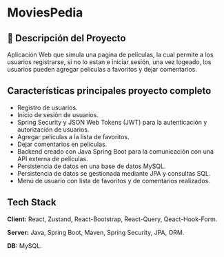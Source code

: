 # MoviesPedia

## 🚀 Descripción del Proyecto
Aplicación Web que simula una pagina de películas, la cual permite a los usuarios registrarse, si no lo estan e iniciar sesión, una vez logeado, los usuarios pueden agregar películas a favoritos y dejar comentarios. 

## Características principales proyecto completo

 - Registro de usuarios.
 - Inicio de sesión de usuarios.
 - Spring Security y JSON Web Tokens (JWT) para la autenticación y autorización de usuarios.
 - Agregar películas a la lista de favoritos.
 - Dejar comentarios en películas.
 - Backend creado con Java Spring Boot para la comunicación con una API externa de películas.
 - Persistencia de datos en una base de datos MySQL.
 - Persistencia de datos se gestionada mediante JPA y consultas SQL.
 - Menú de usuario con lista de favoritos y de comentarios realizados.

 ## Tech Stack

**Client:** React, Zustand, React-Bootstrap, React-Query, Qeact-Hook-Form.

**Server:** Java, Spring Boot, Maven, Spring Security, JPA, ORM.

**DB:** MySQL.
